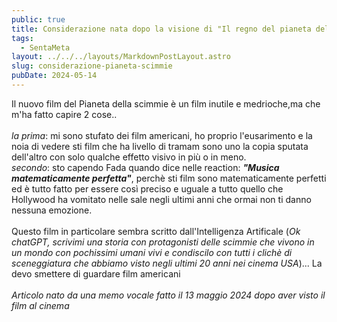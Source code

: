 ```yaml
---
public: true
title: Considerazione nata dopo la visione di "Il regno del pianeta delle scimmie"
tags:
  - SentaMeta
layout: ../../../layouts/MarkdownPostLayout.astro
slug: considerazione-pianeta-scimmie
pubDate: 2024-05-14
---
```


Il nuovo film del Pianeta della scimmie è un film inutile e medrioche,ma che m'ha fatto capire 2 cose..<br /><br />
_la prima_: mi sono stufato dei film americani, ho proprio l'eusarimento e la noia di vedere sti film che ha livello di tramam sono uno la copia sputata dell'altro con solo qualche effetto visivo in più o in meno.<br />
_secondo_: sto capendo Fada quando dice nelle reaction: _**"Musica matematicamente perfetta"**_, perchè sti film sono matematicamente perfetti ed è tutto fatto per essere così preciso e uguale a tutto quello che Hollywood ha vomitato nelle sale negli ultimi anni che ormai non ti danno nessuna emozione.<br /><br />
Questo film in particolare sembra scritto dall'Intelligenza Artificale (_Ok chatGPT, scrivimi una storia con protagonisti delle scimmie che vivono in un mondo con pochissimi umani vivi e condiscilo con tutti i clichè di sceneggiatura che abbiamo visto negli ultimi 20 anni nei cinema USA_)...
La devo smettere di guardare film americani<br /><br />
_Articolo nato da una memo vocale fatto il 13 maggio 2024 dopo aver visto il film al cinema_

